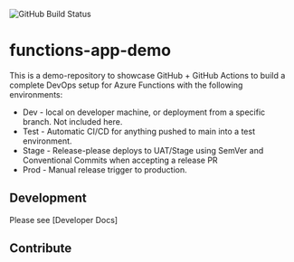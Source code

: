 ![GitHub Build Status](https://github.com/mortendaehli/functions-app-demo/workflows/Test/badge.svg)

# functions-app-demo
This is a demo-repository to showcase GitHub + GitHub Actions to build a complete DevOps setup for
Azure Functions with the following environments:

- Dev - local on developer machine, or deployment from a specific branch. Not included here.
- Test - Automatic CI/CD for anything pushed to main into a test environment.
- Stage - Release-please deploys to UAT/Stage using SemVer and Conventional Commits when accepting a release PR
- Prod - Manual release trigger to production.

## Development
Please see [Developer Docs]

## Contribute
